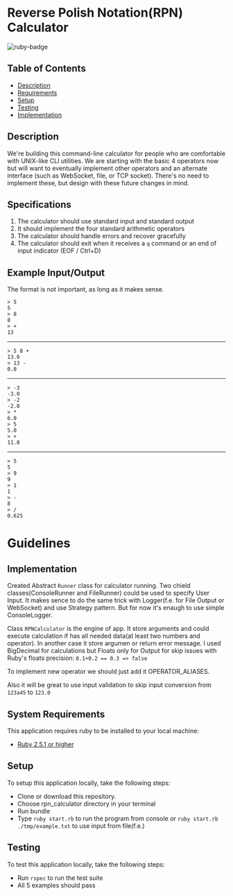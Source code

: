 # Reverse Polish Notation(RPN) Calculator
<img src="https://img.shields.io/badge/ruby%20-v2.5.1-brightgreen.svg" title="ruby-badge">

## Table of Contents

* [Description](#description)
* [Requirements](#system-requirements)
* [Setup](#setup)
* [Testing](#testing)
* [Implementation](#implementation)

## Description

We're building this command-line calculator for people who are comfortable with UNIX-like CLI utilities.
We are starting with the basic 4 operators now but will want to eventually implement other operators and
an alternate interface (such as WebSocket, file, or TCP socket).
There's no need to implement these, but design with these future changes in mind.

Specifications
--------------

1. The calculator should use standard input and standard output
2. It should implement the four standard arithmetic operators
3. The calculator should handle errors and recover gracefully
4. The calculator should exit when it receives a `q` command or an end of input 
   indicator (EOF / Ctrl+D)

Example Input/Output
--------------------

The format is not important, as long as it makes sense.

    > 5 
    5
    > 8
    8
    > +
    13

---

    > 5 8 +
    13.0
    > 13 -
    0.0

---

    > -3
    -3.0
    > -2
    -2.0
    > *
    6.0
    > 5
    5.0
    > +
    11.0

---

    > 5
    5
    > 9
    9
    > 1
    1
    > -
    8
    > /
    0.625

Guidelines
==========


## Implementation

Created Abstract `Runner` class for calculator running.
Two chield classes(ConsoleRunner and FileRunner) could be used to specify User Input.
It makes sence to do the same trick with Logger(f.e. for File Output or WebSocket) and use
Strategy pattern. But for now it's enaugh to use simple ConsoleLogger.

Class `RPNCalculator` is the engine of app.
It store arguments and could execute calculation if has all needed data(at least two numbers and operator).
In another case it store argumen or return error message.
I used BigDecimal for calculations but Floats only for Output for skip issues with Ruby's floats precision:
`0.1+0.2 == 0.3 => false`

To implement new operator we should just add it OPERATOR_ALIASES.

Also it will be great to use input validation to skip input conversion from `123a45` to `123.0`

## System Requirements

This application requires ruby to be installed to your local
machine:

* [Ruby 2.5.1 or higher](https://www.ruby-lang.org/en/)

## Setup

To setup this application locally, take the following steps:

* Clone or download this repository.
* Choose rpn_calculator directory in your terminal
* Run bundle
* Type `ruby start.rb` to run the program from console or
  `ruby start.rb ./tmp/example.txt` to use input from file(f.e.)

## Testing

To test this application locally, take the following steps:

* Run `rspec` to run the test suite
* All 5 examples should pass

